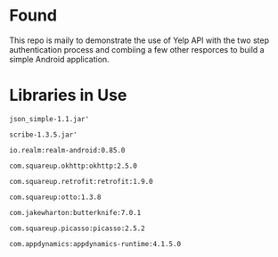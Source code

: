 # Found

This repo is maily to demonstrate the use of Yelp API with the two step authentication process and combiing a few other resporces to build a simple Android application.

# Libraries in Use

    json_simple-1.1.jar'
    
    scribe-1.3.5.jar'

    io.realm:realm-android:0.85.0

    com.squareup.okhttp:okhttp:2.5.0

    com.squareup.retrofit:retrofit:1.9.0

    com.squareup:otto:1.3.8

    com.jakewharton:butterknife:7.0.1

    com.squareup.picasso:picasso:2.5.2

    com.appdynamics:appdynamics-runtime:4.1.5.0
